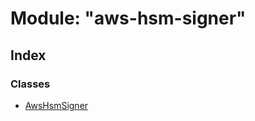 # Module: "aws-hsm-signer"

## Index

### Classes

* [AwsHsmSigner](../classes/_aws_hsm_signer_.awshsmsigner.md)
